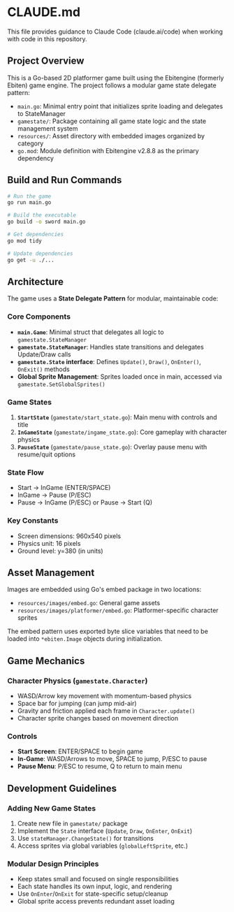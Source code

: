 # CLAUDE.md

This file provides guidance to Claude Code (claude.ai/code) when working with code in this repository.

## Project Overview

This is a Go-based 2D platformer game built using the Ebitengine (formerly Ebiten) game engine. The project follows a modular game state delegate pattern:

- `main.go`: Minimal entry point that initializes sprite loading and delegates to StateManager
- `gamestate/`: Package containing all game state logic and the state management system
- `resources/`: Asset directory with embedded images organized by category
- `go.mod`: Module definition with Ebitengine v2.8.8 as the primary dependency

## Build and Run Commands

```bash
# Run the game
go run main.go

# Build the executable
go build -o sword main.go

# Get dependencies
go mod tidy

# Update dependencies
go get -u ./...
```

## Architecture

The game uses a **State Delegate Pattern** for modular, maintainable code:

### Core Components

- **`main.Game`**: Minimal struct that delegates all logic to `gamestate.StateManager`
- **`gamestate.StateManager`**: Handles state transitions and delegates Update/Draw calls
- **`gamestate.State` interface**: Defines `Update()`, `Draw()`, `OnEnter()`, `OnExit()` methods
- **Global Sprite Management**: Sprites loaded once in main, accessed via `gamestate.SetGlobalSprites()`

### Game States

1. **`StartState`** (`gamestate/start_state.go`): Main menu with controls and title
2. **`InGameState`** (`gamestate/ingame_state.go`): Core gameplay with character physics
3. **`PauseState`** (`gamestate/pause_state.go`): Overlay pause menu with resume/quit options

### State Flow
- Start → InGame (ENTER/SPACE)
- InGame → Pause (P/ESC)  
- Pause → InGame (P/ESC) or Pause → Start (Q)

### Key Constants
- Screen dimensions: 960x540 pixels
- Physics unit: 16 pixels  
- Ground level: y=380 (in units)

## Asset Management

Images are embedded using Go's embed package in two locations:
- `resources/images/embed.go`: General game assets
- `resources/images/platformer/embed.go`: Platformer-specific character sprites

The embed pattern uses exported byte slice variables that need to be loaded into `*ebiten.Image` objects during initialization.

## Game Mechanics

### Character Physics (`gamestate.Character`)
- WASD/Arrow key movement with momentum-based physics
- Space bar for jumping (can jump mid-air)
- Gravity and friction applied each frame in `Character.update()`
- Character sprite changes based on movement direction

### Controls
- **Start Screen**: ENTER/SPACE to begin game
- **In-Game**: WASD/Arrows to move, SPACE to jump, P/ESC to pause
- **Pause Menu**: P/ESC to resume, Q to return to main menu

## Development Guidelines

### Adding New Game States
1. Create new file in `gamestate/` package
2. Implement the `State` interface (`Update`, `Draw`, `OnEnter`, `OnExit`)
3. Use `stateManager.ChangeState()` for transitions
4. Access sprites via global variables (`globalLeftSprite`, etc.)

### Modular Design Principles
- Keep states small and focused on single responsibilities
- Each state handles its own input, logic, and rendering
- Use `OnEnter`/`OnExit` for state-specific setup/cleanup
- Global sprite access prevents redundant asset loading